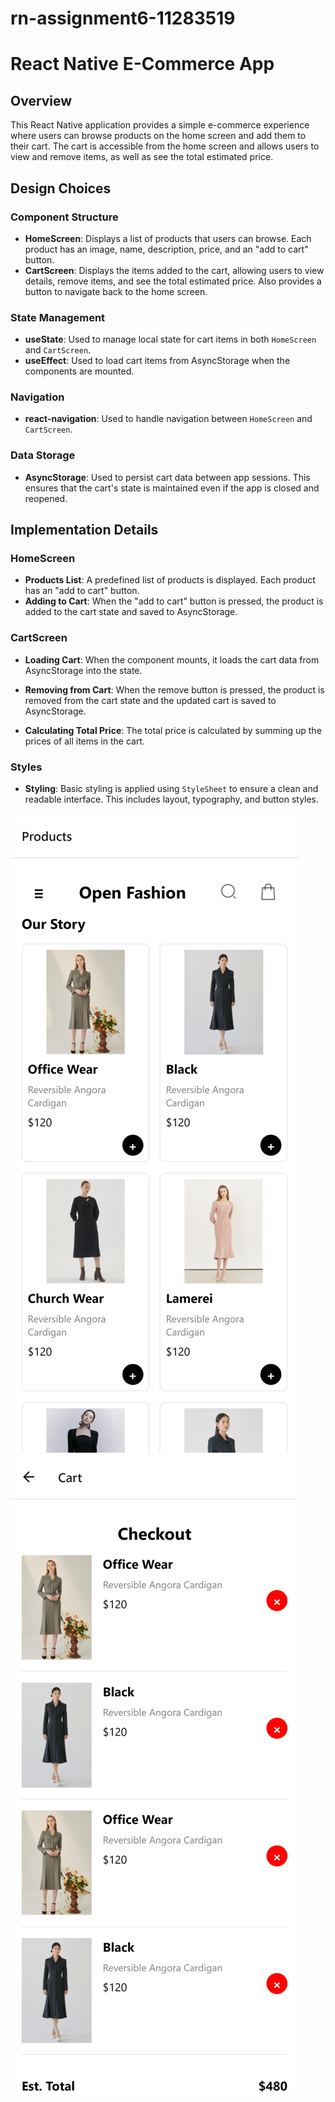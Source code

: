 # rn-assignment6-11283519

# React Native E-Commerce App

## Overview

This React Native application provides a simple e-commerce experience where users can browse products on the home screen and add them to their cart. The cart is accessible from the home screen and allows users to view and remove items, as well as see the total estimated price.

## Design Choices

### Component Structure

- **HomeScreen**: Displays a list of products that users can browse. Each product has an image, name, description, price, and an "add to cart" button.
- **CartScreen**: Displays the items added to the cart, allowing users to view details, remove items, and see the total estimated price. Also provides a button to navigate back to the home screen.

### State Management

- **useState**: Used to manage local state for cart items in both `HomeScreen` and `CartScreen`.
- **useEffect**: Used to load cart items from AsyncStorage when the components are mounted.

### Navigation

- **react-navigation**: Used to handle navigation between `HomeScreen` and `CartScreen`.

### Data Storage

- **AsyncStorage**: Used to persist cart data between app sessions. This ensures that the cart's state is maintained even if the app is closed and reopened.

## Implementation Details

### HomeScreen

- **Products List**: A predefined list of products is displayed. Each product has an "add to cart" button.
- **Adding to Cart**: When the "add to cart" button is pressed, the product is added to the cart state and saved to AsyncStorage.

### CartScreen

- **Loading Cart**: When the component mounts, it loads the cart data from AsyncStorage into the state.

- **Removing from Cart**: When the remove button is pressed, the product is removed from the cart state and the updated cart is saved to AsyncStorage.

- **Calculating Total Price**: The total price is calculated by summing up the prices of all items in the cart.

### Styles

- **Styling**: Basic styling is applied using `StyleSheet` to ensure a clean and readable interface. This includes layout, typography, and button styles.

![screenshots](<my-app/assets/localhost_8081_(Samsung Galaxy S20 Ultra) (1).png>)
![screenshot](<my-app/assets/localhost_8081_(Samsung Galaxy S20 Ultra).png>)
